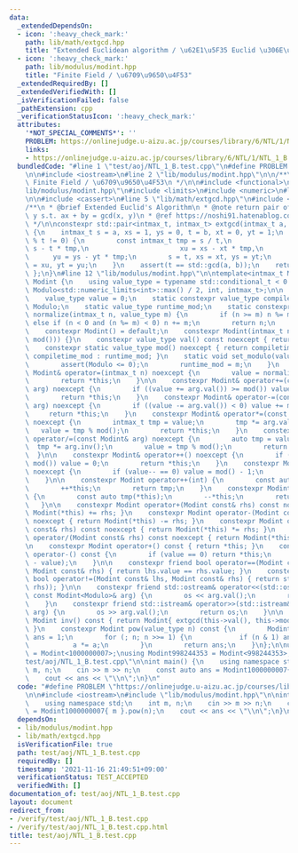```yaml
---
data:
  _extendedDependsOn:
  - icon: ':heavy_check_mark:'
    path: lib/math/extgcd.hpp
    title: "Extended Euclidean algorithm / \u62E1\u5F35 Euclid \u306E\u4E92\u9664\u6CD5"
  - icon: ':heavy_check_mark:'
    path: lib/modulus/modint.hpp
    title: "Finite Field / \u6709\u9650\u4F53"
  _extendedRequiredBy: []
  _extendedVerifiedWith: []
  _isVerificationFailed: false
  _pathExtension: cpp
  _verificationStatusIcon: ':heavy_check_mark:'
  attributes:
    '*NOT_SPECIAL_COMMENTS*': ''
    PROBLEM: https://onlinejudge.u-aizu.ac.jp/courses/library/6/NTL/1/NTL_1_B
    links:
    - https://onlinejudge.u-aizu.ac.jp/courses/library/6/NTL/1/NTL_1_B
  bundledCode: "#line 1 \"test/aoj/NTL_1_B.test.cpp\"\n#define PROBLEM \"https://onlinejudge.u-aizu.ac.jp/courses/library/6/NTL/1/NTL_1_B\"\
    \n\n#include <iostream>\n#line 2 \"lib/modulus/modint.hpp\"\n\n/**\n * @brief\
    \ Finite Field / \u6709\u9650\u4F53\n */\n\n#include <functional>\n#line 9 \"\
    lib/modulus/modint.hpp\"\n#include <limits>\n#include <numeric>\n#line 2 \"lib/math/extgcd.hpp\"\
    \n\n#include <cassert>\n#line 5 \"lib/math/extgcd.hpp\"\n#include <utility>\n\n\
    /**\n * @brief Extended Euclid's Algorithm\n * @note return pair of minimum x,\
    \ y s.t. ax + by = gcd(x, y)\n * @ref https://noshi91.hatenablog.com/entry/2019/04/01/184957\n\
    \ */\n\nconstexpr std::pair<intmax_t, intmax_t> extgcd(intmax_t a, intmax_t b)\
    \ {\n    intmax_t s = a, xs = 1, ys = 0, t = b, xt = 0, yt = 1;\n    while (s\
    \ % t != 0) {\n        const intmax_t tmp = s / t,\n                       u =\
    \ s - t * tmp,\n                       xu = xs - xt * tmp,\n                 \
    \      yu = ys - yt * tmp;\n        s = t, xs = xt, ys = yt;\n        t = u, xt\
    \ = xu, yt = yu;\n    }\n    assert(t == std::gcd(a, b));\n    return { xt, yt\
    \ };\n}\n#line 12 \"lib/modulus/modint.hpp\"\n\ntemplate<intmax_t Modulo> struct\
    \ Modint {\n    using value_type = typename std::conditional_t < 0 < Modulo and\
    \ Modulo<std::numeric_limits<int>::max() / 2, int, intmax_t>;\n\n  private:\n\
    \    value_type value = 0;\n    static constexpr value_type compiletime_mod =\
    \ Modulo;\n    static value_type runtime_mod;\n    static constexpr value_type\
    \ normalize(intmax_t n, value_type m) {\n        if (n >= m) n %= m;\n       \
    \ else if (n < 0 and (n %= m) < 0) n += m;\n        return n;\n    }\n\n  public:\n\
    \    constexpr Modint() = default;\n    constexpr Modint(intmax_t n): value(normalize(n,\
    \ mod())) {}\n    constexpr value_type val() const noexcept { return value; }\n\
    \    constexpr static value_type mod() noexcept { return compiletime_mod > 0 ?\
    \ compiletime_mod : runtime_mod; }\n    static void set_modulo(value_type m) {\n\
    \        assert(Modulo <= 0);\n        runtime_mod = m;\n    }\n    constexpr\
    \ Modint& operator=(intmax_t n) noexcept {\n        value = normalize(n, mod());\n\
    \        return *this;\n    }\n\n    constexpr Modint& operator+=(const Modint&\
    \ arg) noexcept {\n        if ((value += arg.val()) >= mod()) value -= mod();\n\
    \        return *this;\n    }\n    constexpr Modint& operator-=(const Modint&\
    \ arg) noexcept {\n        if ((value -= arg.val()) < 0) value += mod();\n   \
    \     return *this;\n    }\n    constexpr Modint& operator*=(const Modint& arg)\
    \ noexcept {\n        intmax_t tmp = value;\n        tmp *= arg.val();\n     \
    \   value = tmp % mod();\n        return *this;\n    }\n    constexpr Modint&\
    \ operator/=(const Modint& arg) noexcept {\n        auto tmp = value;\n      \
    \  tmp *= arg.inv();\n        value = tmp % mod();\n        return *this;\n  \
    \  }\n\n    constexpr Modint& operator++() noexcept {\n        if (++value ==\
    \ mod()) value = 0;\n        return *this;\n    }\n    constexpr Modint& operator--()\
    \ noexcept {\n        if (value-- == 0) value = mod() - 1;\n        return *this;\n\
    \    }\n\n    constexpr Modint operator++(int) {\n        const auto tmp(*this);\n\
    \        ++*this;\n        return tmp;\n    }\n    constexpr Modint operator--(int)\
    \ {\n        const auto tmp(*this);\n        --*this;\n        return tmp;\n \
    \   }\n\n    constexpr Modint operator+(Modint const& rhs) const noexcept { return\
    \ Modint(*this) += rhs; }\n    constexpr Modint operator-(Modint const& rhs) const\
    \ noexcept { return Modint(*this) -= rhs; }\n    constexpr Modint operator*(Modint\
    \ const& rhs) const noexcept { return Modint(*this) *= rhs; }\n    constexpr Modint\
    \ operator/(Modint const& rhs) const noexcept { return Modint(*this) /= rhs; }\n\
    \n    constexpr Modint operator+() const { return *this; }\n    constexpr Modint\
    \ operator-() const {\n        if (value == 0) return *this;\n        return Modint(mod()\
    \ - value);\n    }\n\n    constexpr friend bool operator==(Modint const& lhs,\
    \ Modint const& rhs) { return lhs.value == rhs.value; }\n    constexpr friend\
    \ bool operator!=(Modint const& lhs, Modint const& rhs) { return std::not_fn(operator==(lhs,\
    \ rhs)); }\n\n    constexpr friend std::ostream& operator<<(std::ostream& os,\
    \ const Modint<Modulo>& arg) {\n        os << arg.val();\n        return os;\n\
    \    }\n    constexpr friend std::istream& operator>>(std::istream& os, Modint<Modulo>&\
    \ arg) {\n        os >> arg.val();\n        return os;\n    }\n\n    constexpr\
    \ Modint inv() const { return Modint{ extgcd(this->val(), this->mod()).first };\
    \ }\n    constexpr Modint pow(value_type n) const {\n        Modint a = *this,\
    \ ans = 1;\n        for (; n; n >>= 1) {\n            if (n & 1) ans *= a;\n \
    \           a *= a;\n        }\n        return ans;\n    }\n};\n\nusing Modint1000000007\
    \ = Modint<1000000007>;\nusing Modint998244353 = Modint<998244353>;\n#line 5 \"\
    test/aoj/NTL_1_B.test.cpp\"\n\nint main() {\n    using namespace std;\n    int\
    \ m, n;\n    cin >> m >> n;\n    const auto ans = Modint1000000007{ m }.pow(n);\n\
    \    cout << ans << \"\\n\";\n}\n"
  code: "#define PROBLEM \"https://onlinejudge.u-aizu.ac.jp/courses/library/6/NTL/1/NTL_1_B\"\
    \n\n#include <iostream>\n#include \"lib/modulus/modint.hpp\"\n\nint main() {\n\
    \    using namespace std;\n    int m, n;\n    cin >> m >> n;\n    const auto ans\
    \ = Modint1000000007{ m }.pow(n);\n    cout << ans << \"\\n\";\n}\n"
  dependsOn:
  - lib/modulus/modint.hpp
  - lib/math/extgcd.hpp
  isVerificationFile: true
  path: test/aoj/NTL_1_B.test.cpp
  requiredBy: []
  timestamp: '2021-11-16 21:49:51+09:00'
  verificationStatus: TEST_ACCEPTED
  verifiedWith: []
documentation_of: test/aoj/NTL_1_B.test.cpp
layout: document
redirect_from:
- /verify/test/aoj/NTL_1_B.test.cpp
- /verify/test/aoj/NTL_1_B.test.cpp.html
title: test/aoj/NTL_1_B.test.cpp
---
```

